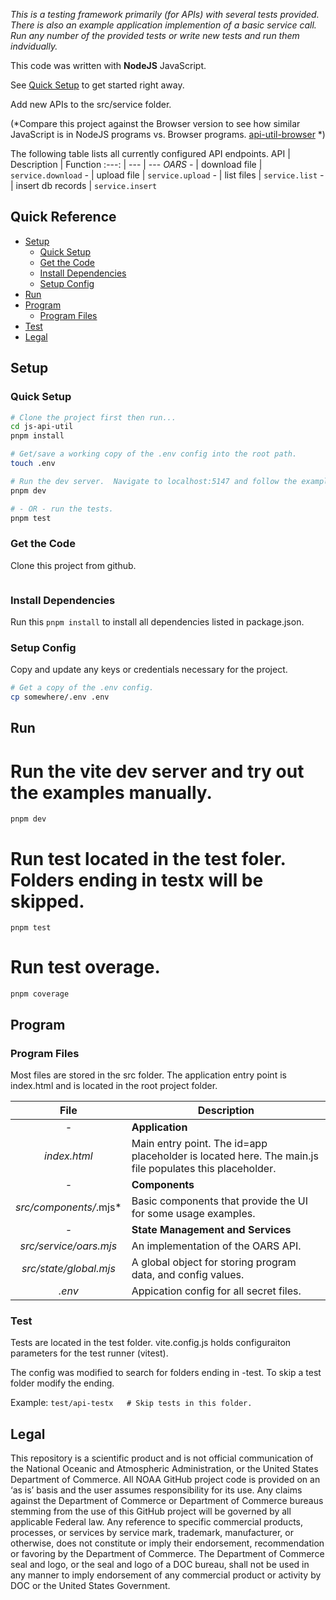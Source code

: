 *This is a testing framework primarily (for APIs) with several tests provided.*
*There is also an example application implemention of a basic service call.*
*Run any number of the provided tests or write new tests and run them indvidually.*

This code was written with **NodeJS** JavaScript.

See [Quick Setup](#quick-setup) to get started right away.

Add new APIs to the src/service folder.

(*Compare this project against the Browser version to see how similar JavaScript is in NodeJS programs vs. Browser programs. [api-util-browser](https://github.com/TGillispie/api-util-browser) *)

The following table lists all currently configured API endpoints.
API | Description | Function
:---: | --- | ---
*OARS*
*-* | download file | `service.download`
*-* | upload file | `service.upload`
*-* | list files | `service.list`
*-* | insert db records | `service.insert`

## Quick Reference

- [Setup](#setup)
   - [Quick Setup](#quick-setup)
   - [Get the Code](#get-the-code)
   - [Install Dependencies](#install-dependencies)
   - [Setup Config](#setup-config)
- [Run](#run)
- [Program](#program)
   - [Program Files](#program-files)
- [Test](#test)
- [Legal](#legal)


## Setup

### Quick Setup
```bash
# Clone the project first then run...
cd js-api-util
pnpm install

# Get/save a working copy of the .env config into the root path.
touch .env

# Run the dev server.  Navigate to localhost:5147 and follow the examples.
pnpm dev

# - OR - run the tests.
pnpm test
```

### Get the Code
Clone this project from github.
```

```

### Install Dependencies
Run this ```pnpm install``` to install all dependencies listed in package.json.

### Setup Config
Copy and update any keys or credentials necessary for the project.
```bash
# Get a copy of the .env config.
cp somewhere/.env .env
```

## Run
# Run the vite dev server and try out the examples manually.
```
pnpm dev
```

# Run test located in the test foler.  Folders ending in testx will be skipped.
```
pnpm test
```

# Run test overage.
```
pnpm coverage
```

## Program

### Program Files
Most files are stored in the src folder.  The application entry point is index.html and is located in the root project folder.

File | Description
:---: | ---
 *-* | **Application**
*index.html* | Main entry point. The id=app placeholder is located here. The main.js file populates this placeholder.
 *-* | **Components**
*src/components/*.mjs* | Basic components that provide the UI for some usage examples.
 *-* | **State Management and Services**
*src/service/oars.mjs* | An implementation of the OARS API.
*src/state/global.mjs* | A global object for storing program data, and config values.
*.env* | Appication config for all secret files.


### Test
Tests are located in the test folder.  vite.config.js holds configuraiton parameters for the test runner (vitest).

The config was modified to search for folders ending in -test.  To skip a test folder modify the ending.

Example: ``` test/api-testx   # Skip tests in this folder. ```

## Legal

This repository is a scientific product and is not official communication of the National Oceanic and Atmospheric Administration, or the United States Department of Commerce. All NOAA GitHub project code is provided on an ‘as is’ basis and the user assumes responsibility for its use. Any claims against the Department of Commerce or Department of Commerce bureaus stemming from the use of this GitHub project will be governed by all applicable Federal law. Any reference to specific commercial products, processes, or services by service mark, trademark, manufacturer, or otherwise, does not constitute or imply their endorsement, recommendation or favoring by the Department of Commerce. The Department of Commerce seal and logo, or the seal and logo of a DOC bureau, shall not be used in any manner to imply endorsement of any commercial product or activity by DOC or the United States Government.
